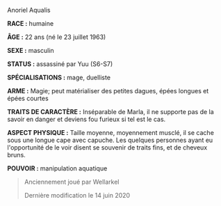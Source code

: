 Anoriel Aqualis

**RACE :** humaine

**ÂGE :** 22 ans (né le 23 juillet 1963)

**SEXE :** masculin

**STATUS :** assassiné par Yuu (S6-S7)

**SPÉCIALISATIONS :** mage, duelliste

**ARME :** Magie; peut matérialiser des petites dagues, épées longues et épées courtes

**TRAITS DE CARACTÈRE :** Inséparable de Marla, il ne supporte pas de la savoir en danger et deviens fou furieux si tel est le cas.

**ASPECT PHYSIQUE :** Taille moyenne, moyennement musclé, il se cache sous une longue cape avec capuche. Les quelques personnes ayant eu l'opportunité de le voir disent se souvenir de traits fins, et de cheveux bruns.

**POUVOIR :** manipulation aquatique

> Anciennement joué par Wellarkel
> 
> Dernière modification le 14 juin 2020
